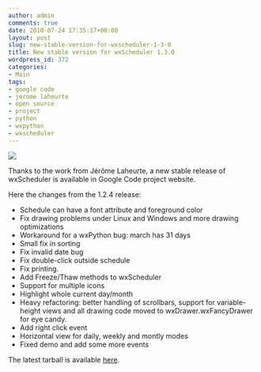```yaml
---
author: admin
comments: true
date: 2010-07-24 17:35:17+00:00
layout: post
slug: new-stable-version-for-wxscheduler-1-3-0
title: New stable version for wxScheduler 1.3.0
wordpress_id: 372
categories:
- Main
tags:
- google code
- jerome laheurte
- open source
- project
- python
- wxpython
- wxscheduler
---
```


![](http://www.expobrain.net/wp-content/uploads/2010/01/code_logo.png)

Thanks to the work from Jérôme Laheurte, a new stable release of wxScheduler is available in Google Code project website.

<!-- more -->Here the changes from the 1.2.4 release:

- Schedule can have a font attribute and foreground color
- Fix drawing problems under Linux and Windows and more drawing optimizations
- Workaround for a wxPython bug: march has 31 days
- Small fix in sorting
- Fix invalid date bug
- Fix double-click outside schedule
- Fix printing.
- Add Freeze/Thaw methods to wxScheduler
- Support for multiple icons
- Highlight whole current day/month
- Heavy refactoring: better handling of scrollbars, support for variable-height views and all drawing code moved to wxDrawer.wxFancyDrawer for eye candy.
- Add right click event
- Horizontal view for daily, weekly and montly modes
- Fixed demo and add some more events

The latest tarball is available [here](http://code.google.com/p/wxscheduler/).
